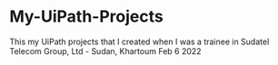 # My-UiPath-Projects
This my UiPath projects that I created when I was a trainee in Sudatel Telecom Group, Ltd - Sudan, Khartoum Feb 6 2022
